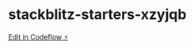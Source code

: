 # stackblitz-starters-xzyjqb

[Edit in Codeflow ⚡️](https://stackblitz.com/~/github.com/nitinsuri/stackblitz-starters-xzyjqb)